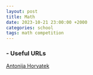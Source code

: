 ```yaml
---
layout: post
title: Math
date: 2023-10-21 23:00:00 +2000
categories: school
tags: math competition
---
```


### - Useful URLs
[Antonija Horvatek](http://www.antonija-horvatek.from.hr)